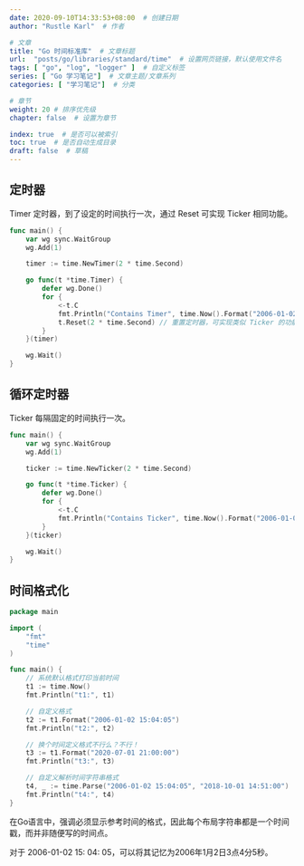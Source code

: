 ```yaml
---
date: 2020-09-10T14:33:53+08:00  # 创建日期
author: "Rustle Karl"  # 作者

# 文章
title: "Go 时间标准库"  # 文章标题
url:  "posts/go/libraries/standard/time"  # 设置网页链接，默认使用文件名
tags: [ "go", "log", "logger" ]  # 自定义标签
series: [ "Go 学习笔记"]  # 文章主题/文章系列
categories: [ "学习笔记"]  # 分类

# 章节
weight: 20 # 排序优先级
chapter: false  # 设置为章节

index: true  # 是否可以被索引
toc: true  # 是否自动生成目录
draft: false  # 草稿
---
```


## 定时器

Timer 定时器，到了设定的时间执行一次，通过 Reset 可实现 Ticker 相同功能。

```go
func main() {
	var wg sync.WaitGroup
	wg.Add(1)

	timer := time.NewTimer(2 * time.Second)

	go func(t *time.Timer) {
		defer wg.Done()
		for {
			<-t.C
			fmt.Println("Contains Timer", time.Now().Format("2006-01-02 15:04:05"))
			t.Reset(2 * time.Second) // 重置定时器，可实现类似 Ticker 的功能
		}
	}(timer)

	wg.Wait()
}
```

## 循环定时器

Ticker 每隔固定的时间执行一次。

```go
func main() {
	var wg sync.WaitGroup
	wg.Add(1)

	ticker := time.NewTicker(2 * time.Second)

	go func(t *time.Ticker) {
		defer wg.Done()
		for {
			<-t.C
			fmt.Println("Contains Ticker", time.Now().Format("2006-01-02 15:04:05"))
		}
	}(ticker)

	wg.Wait()
}
```

## 时间格式化

```go
package main

import (
	"fmt"
	"time"
)

func main() {
	// 系统默认格式打印当前时间
	t1 := time.Now()
	fmt.Println("t1:", t1)

	// 自定义格式
	t2 := t1.Format("2006-01-02 15:04:05")
	fmt.Println("t2:", t2)

	// 换个时间定义格式不行么？不行！
	t3 := t1.Format("2020-07-01 21:00:00")
	fmt.Println("t3:", t3)

	// 自定义解析时间字符串格式
	t4, _ := time.Parse("2006-01-02 15:04:05", "2018-10-01 14:51:00")
	fmt.Println("t4:", t4)
}
```

在Go语言中，强调必须显示参考时间的格式，因此每个布局字符串都是一个时间戳，而并非随便写的时间点。

对于 2006-01-02 15: 04: 05，可以将其记忆为2006年1月2日3点4分5秒。

```go

```

```go

```
